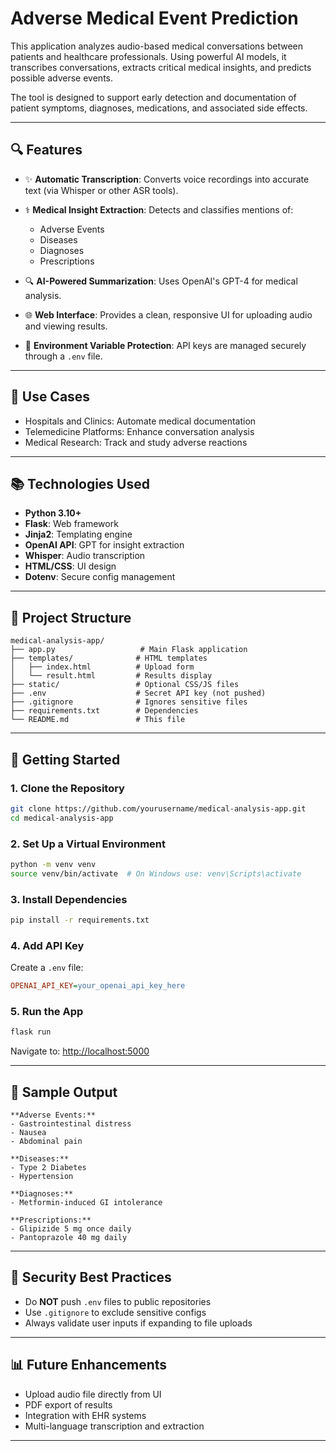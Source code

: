 # Adverse Medical Event Prediction

This application analyzes audio-based medical conversations between patients and healthcare professionals. Using powerful AI models, it transcribes conversations, extracts critical medical insights, and predicts possible adverse events.

The tool is designed to support early detection and documentation of patient symptoms, diagnoses, medications, and associated side effects.

---

## 🔍 Features

* ✨ **Automatic Transcription**: Converts voice recordings into accurate text (via Whisper or other ASR tools).
* ⚕️ **Medical Insight Extraction**: Detects and classifies mentions of:

  * Adverse Events
  * Diseases
  * Diagnoses
  * Prescriptions
* 🔍 **AI-Powered Summarization**: Uses OpenAI's GPT-4 for medical analysis.
* 🌐 **Web Interface**: Provides a clean, responsive UI for uploading audio and viewing results.
* 🔐 **Environment Variable Protection**: API keys are managed securely through a `.env` file.

---

## 🧱 Use Cases

* Hospitals and Clinics: Automate medical documentation
* Telemedicine Platforms: Enhance conversation analysis
* Medical Research: Track and study adverse reactions

---

## 📚 Technologies Used

* **Python 3.10+**
* **Flask**: Web framework
* **Jinja2**: Templating engine
* **OpenAI API**: GPT for insight extraction
* **Whisper**: Audio transcription
* **HTML/CSS**: UI design
* **Dotenv**: Secure config management

---

## 📁 Project Structure

```
medical-analysis-app/
├── app.py                   # Main Flask application
├── templates/              # HTML templates
│   ├── index.html          # Upload form
│   └── result.html         # Results display
├── static/                 # Optional CSS/JS files
├── .env                    # Secret API key (not pushed)
├── .gitignore              # Ignores sensitive files
├── requirements.txt        # Dependencies
└── README.md               # This file
```

---

## 🚀 Getting Started

### 1. Clone the Repository

```bash
git clone https://github.com/yourusername/medical-analysis-app.git
cd medical-analysis-app
```

### 2. Set Up a Virtual Environment

```bash
python -m venv venv
source venv/bin/activate  # On Windows use: venv\Scripts\activate
```

### 3. Install Dependencies

```bash
pip install -r requirements.txt
```

### 4. Add API Key

Create a `.env` file:

```ini
OPENAI_API_KEY=your_openai_api_key_here
```

### 5. Run the App

```bash
flask run
```

Navigate to: [http://localhost:5000](http://localhost:5000)

---

## 🔢 Sample Output

```
**Adverse Events:**
- Gastrointestinal distress
- Nausea
- Abdominal pain

**Diseases:**
- Type 2 Diabetes
- Hypertension

**Diagnoses:**
- Metformin-induced GI intolerance

**Prescriptions:**
- Glipizide 5 mg once daily
- Pantoprazole 40 mg daily
```

---

## 🚧 Security Best Practices

* Do **NOT** push `.env` files to public repositories
* Use `.gitignore` to exclude sensitive configs
* Always validate user inputs if expanding to file uploads

---

## 📊 Future Enhancements

* Upload audio file directly from UI
* PDF export of results
* Integration with EHR systems
* Multi-language transcription and extraction

---


